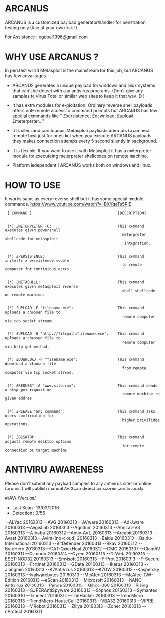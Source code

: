 # ARCANUS
ARCANUS is a customized payload generator/handler for penetration testing only.(Use at your own risk !).

For Assistance : egebal1996@gmail.com


# WHY USE ARCANUS ?
  İn pen.test world Metasploit is the mainstream for this job, but ARCANUS has few advantages.
  
- ARCANUS generates a unique payload for windows and linux systems that can't be detect with any antivirus programs. (Don't give any samples to Virus Total or similar web sites to keep it that way ;D )

- It has extra modules for exploitation. Ordinary reverse shell payloads offers only remote access to command prompts but ARCANUS has few special commands like " £persistence, £download, £upload, £meterpreter..."

- It is silent and continuous. Metasploit payloads attempts to connect remote host just for ones but when you execute ARCANUS payloads they makes connection attemps every 5 second silently in background.

- It is flexible. If you want to use it with Metasploit it has a meterpreter module for executeing meterpreter shellcodes on remote machine.

- Platform independent ! ARCANUS works both on windows and linux.


# HOW TO USE 

It works same as every reverse shell but it has some special module commands.
https://www.youtube.com/watch?v=BXYqeTs5RIE

   
                                                                                                     
                                                                                                     
                                                                                                     
                                                                                                     
     [ COMMAND ]                                       [DESCRIPTION]                                 
                            
                                                                                                     
     (*) £METERPRETER -C:                              This command executes given powershell        
                                                         meterpreter shellcode for metasploit        
                                                          integration.                               
                                                                                                     
                                                                                                     
     (*) £PERSISTENCE:                                 This command installs a persistence module    
                                                         to remote computer for continious acces.    
                                                                                                     
                                                                                                     
     (*) £METASHELL:                                   This command executes given metasploit reverse
                                                         shell shellcode on remote machine.          
                                                                                                     
                                                                                                     
     (*) £UPLOAD -F "filename.exe":                    This command uploads a choosen file to        
                                                         remote computer via tcp socket stream.      
                                                                                                     
                                                                                                     
     (*) £UPLOAD -G "http://filepath/filename.exe":    This command uploads a choosen file to        
                                                         remote computer via http get method.        
                                                                                                     
                                                                                                     
     (*) £DOWNLOAD -F "filename.exe":                  This command download a choosen file          
                                                         from remote computer via tcp socket stream. 
                                                                                                     
                                                                                                     
     (*) £REQUEST -A "www.site.com":                   This command sends a http get request on      
                                                         remote machine to given addres.             
                                                                                                     
                                                                                                     
     (*) £PLEASE "any command":                        This command asks users comfirmation for      
                                                         higher privilidge operations.               
                                                                                                     
                                                                                                     
     (*) £DESKTOP                                      This command adjusts remote desktop options   
                                                         for remote connection on target machine     
                                                                                                     
                                                                                                     
  # ANTIVIRU AWARENESS
  
  Please don't submit any payload samples to any antivirus sites or online forums. I will publish manual AV Scan detection scores continuously.
  


#/AV/    /Version/

- Last Scan : 13/03/2016
- Detection : 0/56


--ALYac		20160313
--AVG		20160313
--AVware		20160313
--Ad-Aware		20160313
--AegisLab		20160313
--Agnitum		20160313
--AhnLab-V3		20160313
--Alibaba		20160312
--Antiy-AVL		20160313
--Arcabit		20160313
--Avast		20160313
--Avira-(no-cloud)		20160313
--Baidu		20160310
--Baidu-International		20160313
--BitDefender		20160313
--Bkav		20160312
--ByteHero		20160313
--CAT-QuickHeal		20160312
--CMC		20160307
--ClamAV		20160311
--Comodo		20160313
--Cyren		20160313
--DrWeb		20160313
--ESET-NOD32		20160313
--Emsisoft		20160313
--F-Prot		20160313
--F-Secure		20160313
--Fortinet		20160313
--GData		20160313
--Ikarus		20160313
--Jiangmin		20160313
--K7AntiVirus		20160313
--K7GW		20160313
--Kaspersky		20160313
--Malwarebytes		20160313
--McAfee		20160313
--McAfee-GW-Edition		20160313
--eScan		20160313
--Microsoft		20160313
--NANO-Antivirus		20160313
--Panda		20160313
--Qihoo-360		20160313
--Rising		20160313
--SUPERAntiSpyware		20160313
--Sophos		20160313
--Symantec		20160310
--Tencent		20160313
--TheHacker		20160313
--TrendMicro		20160313
--TrendMicro-HouseCall		20160313
--VBA32		20160313
--VIPRE		20160313
--ViRobot		20160313
--Zillya		20160313
--Zoner		20160313
--nProtect		20160311
